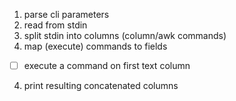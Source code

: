  1. parse cli parameters
 2. read from stdin
 3. split stdin into columns (column/awk commands)
 3. map (execute) commands to fields
   - [ ] execute a command on first text column
 4. print resulting concatenated columns
